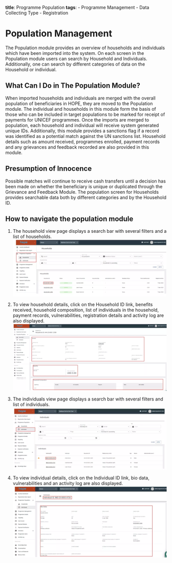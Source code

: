 **title**: Programme Population
**tags**:
    - Programme Management
    - Data Collecting Type
    - Registration

# Population Management


The Population module provides an overview of households and individuals which have been imported into the system. On each screen in the Population module users can search by Household and Individuals. Additionally, one can search by different categories of data on the Household or individual. 

## What Can I Do in The Population Module?

When imported households and individuals are merged with the overall population of beneficiaries in HOPE, they are moved to the Population module. The individual and households in this module form the basis of those who can be included in target populations to be marked for receipt of payments for UNICEF programmes. Once the imports are merged to population, each household and individual will receive system generated unique IDs. Additionally, this module provides a sanctions flag if a record was identified as a potential match against the UN sanctions list. Household details such as amount received, programmes enrolled, payment records and any grievances and feedback recorded are also provided in this module.

## Presumption of Innocence

Possible matches will continue to receive cash transfers until a decision has been made on whether the beneficiary is unique or duplicated through the Grievance and Feedback Module. The population screen for Households provides searchable data both by different categories and by the Household ID.

## How to navigate the population module 

1. The household view page displays a search bar with several filters and a list of households.
   ![Image](_screenshots/population/1.png)


1. To view household details, click on the Household ID link, benefits received, household composition, list of individuals in the household, payment records, vulnerabilities, registration details and activity log are also displayed.
    ![Image](_screenshots/population/2.png)


2. The individuals view page displays a search bar with several filters and list of individuals.
    ![Image](_screenshots/population/3.png)


1. To view individual details, click on the Individual ID link, bio data, vulnerabilities and an activity log are also displayed.
    ![Image](_screenshots/population/4.png)
